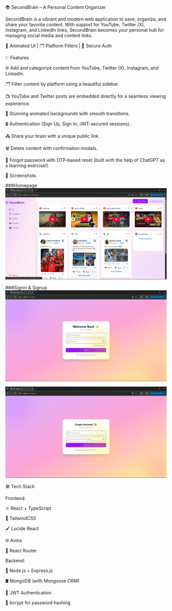 📚 SecondBrain – A Personal Content Organizer

SecondBrain is a vibrant and modern web application to save, organize, and share your favorite content. With support for YouTube, Twitter (X), Instagram, and LinkedIn links, SecondBrain becomes your personal hub for managing social media and content links.

🎨 Animated UI | 🗂 Platform Filters | 🔐 Secure Auth

✨ Features

🌐 Add and categorize content from YouTube, Twitter (X), Instagram, and LinkedIn.

🗂 Filter content by platform using a beautiful sidebar.

📺 YouTube and Twitter posts are embedded directly for a seamless viewing experience.

🎨 Stunning animated backgrounds with smooth transitions.

🔒 Authentication (Sign Up, Sign In, JWT-secured sessions).

📤 Share your brain with a unique public link.

🗑 Delete content with confirmation modals.

📧 Forgot password with OTP-based reset (built with the help of ChatGPT as a learning exercise!).

📸 Screenshots

###Homepage
![Homepage Screenshot](assets/homepage.png)

###Signin & Signup
![Signin](assets/signin.png)

![Signup](assets/signup.png)

🛠 Tech Stack

Frontend:

⚛ React + TypeScript

🎨 TailwindCSS

🖌 Lucide React

🌐 Axios

🔀 React Router

Backend:

🌱 Node.js + Express.js

🛢 MongoDB (with Mongoose ORM)

🔐 JWT Authentication

🔑 bcrypt for password hashing
